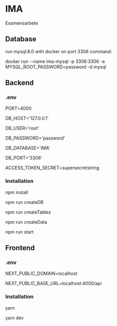 # IMA
Examensarbete


## Database

run mysql:8.0 with docker on port 3306 command:

docker run --name ima-mysql -p 3306:3306 -e MYSQL_ROOT_PASSWORD=password -d mysql


## Backend

### .env

PORT=4000

DB_HOST='127.0.0.1'

DB_USER='root'

DB_PASSWORD='password'

DB_DATABASE='IMA'

DB_PORT='3306'

ACCESS_TOKEN_SECRET=supersecretstring

### Installation 

npm install

npm run createDB

npm run createTables

npm run createData

npm run start


## Frontend

### .env

NEXT_PUBLIC_DOMAIN=localhost

NEXT_PUBLIC_BASE_URL=localhost:4000/api

### Installation

yarn

yarn dev
